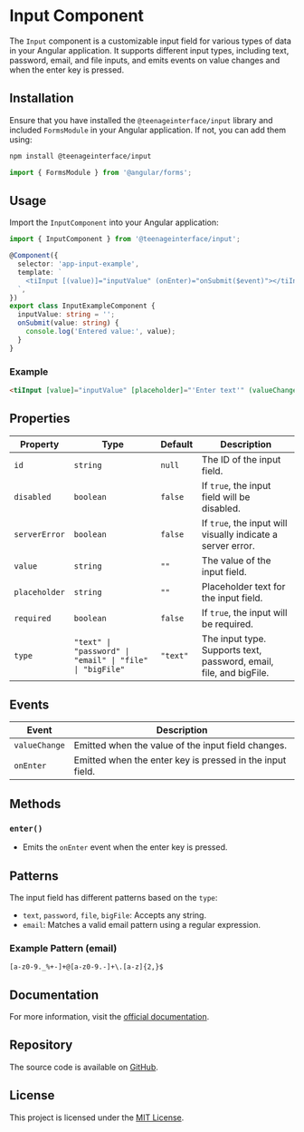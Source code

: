 # Input Component

The `Input` component is a customizable input field for various types of data in your Angular application. It supports different input types, including text, password, email, and file inputs, and emits events on value changes and when the enter key is pressed.

## Installation

Ensure that you have installed the `@teenageinterface/input` library and included `FormsModule` in your Angular application. If not, you can add them using:

```bash
npm install @teenageinterface/input
```

```typescript
import { FormsModule } from '@angular/forms';
```

## Usage

Import the `InputComponent` into your Angular application:

```typescript
import { InputComponent } from '@teenageinterface/input';

@Component({
  selector: 'app-input-example',
  template: `
    <tiInput [(value)]="inputValue" (onEnter)="onSubmit($event)"></tiInput>
  `,
})
export class InputExampleComponent {
  inputValue: string = '';
  onSubmit(value: string) {
    console.log('Entered value:', value);
  }
}
```

### Example

```html
<tiInput [value]="inputValue" [placeholder]="'Enter text'" (valueChange)="onValueChange($event)"></tiInput>
```

## Properties

| Property      | Type                | Default     | Description                                               |
|---------------|---------------------|-------------|-----------------------------------------------------------|
| `id`          | `string`            | `null`      | The ID of the input field.                                |
| `disabled`    | `boolean`           | `false`     | If `true`, the input field will be disabled.              |
| `serverError` | `boolean`           | `false`     | If `true`, the input will visually indicate a server error.|
| `value`       | `string`            | `""`        | The value of the input field.                             |
| `placeholder` | `string`            | `""`        | Placeholder text for the input field.                     |
| `required`    | `boolean`           | `false`     | If `true`, the input will be required.                    |
| `type`        | `"text" \| "password" \| "email" \| "file" \| "bigFile"` | `"text"` | The input type. Supports text, password, email, file, and bigFile. |

## Events

| Event        | Description                                                |
|--------------|------------------------------------------------------------|
| `valueChange` | Emitted when the value of the input field changes.         |
| `onEnter`     | Emitted when the enter key is pressed in the input field.  |

## Methods

### `enter()`
- Emits the `onEnter` event when the enter key is pressed.

## Patterns

The input field has different patterns based on the `type`:

- `text`, `password`, `file`, `bigFile`: Accepts any string.
- `email`: Matches a valid email pattern using a regular expression.

### Example Pattern (email)

```text
[a-z0-9._%+-]+@[a-z0-9.-]+\.[a-z]{2,}$
```

## Documentation

For more information, visit the [official documentation]().

## Repository

The source code is available on [GitHub](https://github.com/0K00/teenageinterface).

## License

This project is licensed under the [MIT License](https://github.com/0K00/teenageinterface/blob/main/LICENSE.MD).
